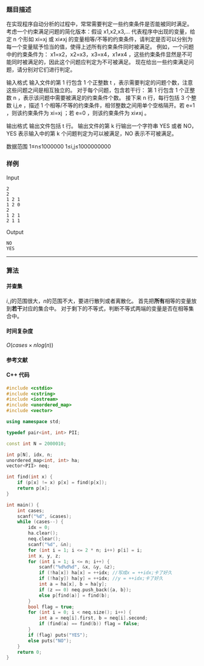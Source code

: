 ### 题目描述

在实现程序自动分析的过程中，常常需要判定一些约束条件是否能被同时满足。
考虑一个约束满足问题的简化版本：假设  x1,x2,x3,…  代表程序中出现的变量，给定  n  个形如  xi=xj  或  xi≠xj  的变量相等/不等的约束条件，请判定是否可以分别为每一个变量赋予恰当的值，使得上述所有约束条件同时被满足。
例如，一个问题中的约束条件为： x1=x2，x2=x3，x3=x4，x1≠x4 ，这些约束条件显然是不可能同时被满足的，因此这个问题应判定为不可被满足。
现在给出一些约束满足问题，请分别对它们进行判定。

输入格式
输入文件的第  1  行包含  1  个正整数  t ，表示需要判定的问题个数，注意这些问题之间是相互独立的。
对于每个问题，包含若干行：
第  1  行包含  1  个正整数  n ，表示该问题中需要被满足的约束条件个数。
接下来  n  行，每行包括  3  个整数  i,j,e ，描述  1  个相等/不等的约束条件，相邻整数之间用单个空格隔开。若  e=1 ，则该约束条件为  xi=xj ；若  e=0 ，则该约束条件为  xi≠xj 。

输出格式
输出文件包括  t  行。
输出文件的第  k  行输出一个字符串 YES 或者 NO，YES 表示输入中的第  k  个问题判定为可以被满足，NO 表示不可被满足。

数据范围
1≤n≤1000000 
1≤i,j≤1000000000 

### 样例

Input


```
2
2
1 2 1
1 2 0
2
1 2 1
2 1 1
```

Output

```
NO
YES
```

----------

### 算法
#### 并查集

$i, j$的范围很大，$n$的范围不大，要进行散列或者离散化。
首先把**所有**相等的变量放到**若干**对应的集合中。
对于剩下的不等式，判断不等式两端的变量是否在相等集合中。

#### 时间复杂度

$O(cases \times nlog(n))$

#### 参考文献

#### C++ 代码

``` cpp
#include <cstdio>
#include <cstring>
#include <iostream>
#include <unordered_map>
#include <vector>

using namespace std;

typedef pair<int, int> PII;

const int N = 2000010;

int p[N], idx, n;
unordered_map<int, int> ha;
vector<PII> neq;

int find(int x) {
    if (p[x] != x) p[x] = find(p[x]);
    return p[x];
}

int main() {
    int cases;
    scanf("%d", &cases);
    while (cases--) {
        idx = 0;
        ha.clear();
        neq.clear();
        scanf("%d", &n);
        for (int i = 1; i <= 2 * n; i++) p[i] = i;
        int x, y, z;
        for (int i = 1; i <= n; i++) {
            scanf("%d%d%d", &x, &y, &z);
            if (!ha[x]) ha[x] = ++idx; //写成x = ++idx;卡了好久
            if (!ha[y]) ha[y] = ++idx; //y = ++idx;卡了好久
            int a = ha[x], b = ha[y];
            if (z == 0) neq.push_back({a, b});
            else p[find(a)] = find(b);
        }
        bool flag = true;
        for (int i = 0; i < neq.size(); i++) {
            int a = neq[i].first, b = neq[i].second;
            if (find(a) == find(b)) flag = false;
        }
        if (flag) puts("YES");
        else puts("NO");
    }
    return 0;
}
```